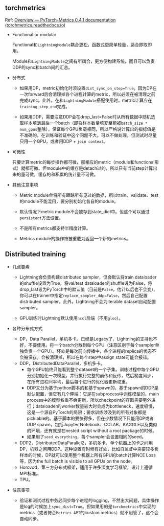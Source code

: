 ## torchmetrics

Ref: [Overview — PyTorch-Metrics 0.4.1 documentation (torchmetrics.readthedocs.io)](https://torchmetrics.readthedocs.io/en/latest/pages/overview.html)

- Functional or modular

  Functional和`LightningModule`耦合更松，函数式更简单轻量，适合即取即用。

  Module和`LightningModule`之间有所耦合，更方便构建系统，而且可以负责DDP的sync和batch间的汇总。

- 分布式

  - 如果用DP，metric初始化时须设置`dist_sync_on_step=True`。因为DP在一次forward后会清理掉各个进程计算的metric，所以必须在被清理之前完成sync。此外，在和`LightningModule`搭配使用时，metric计算应在`training_step_end`完成。

  - 如果用DDP，需要注意DDP会在drop_last=False时从所有数据中随机选取样本填满最后一个batch（即将样本数量填充至能被`batch_size * num_gpus`整除），保证每个GPU负载相同，所以严格说计算出的指标值是不准确的。在训练和验证中这个问题不大，可以不做处理，但测试时尽量只用一个GPU，或者用DDP + `join context`。

- 可微性

  只要计算metric的每步操作都可微，那相应的metric（module和functional形式）就都可微。但module中的缓存是detach过的，所以只有当前step计算出来的量可微，缓存的和积累的统计量不可微。

- 其他注意事项

  - Metric module会将所有跟踪所有见过的数据，所以train、validate、test的module不能混用，要分别初始化各自的module。

  - 默认情况下metric module不会被存到state_dict中。但这个可以通过`persistent`方法设置。

  - 不是所有metrics都支持半精度计算。

  - Metrics module的操作符被重载为返回一个新的metrics。

## Distributed training

- 几点要素

  - Lightning会负责构建distributed sampler，但会默认将train dataloader的shuffle设置为True，将val/test dataloader的shuffle设为False，将drop_last设为PyTorch中的默认值（目前是`False`，估计以后也不会变）。你可以在trainer中指定`replace_sampler_ddp=False`，然后自己配置distributed sampler。此外，Lightning不会为iterable dataset自动配置sampler。

  - GPU训练时Lightning默认使用`nccl`后端（不用`gloo`）。

- 各种分布式方式

  - DP，Data Parallel，单机多卡。已经是Legacy了，Lightning的支持也不好，不要使用。将一个batch分散到每个GPU（注意区别于每个sampler单独负责一个GPU）。坏处是每次前向传播中，各个进程的replica的状态不会被保存，会被清理掉，所以在每个step中assign state可能会报错。
  - DDP，DistributedDataParallel，多机多卡。
    - 每个GPU始终只能看到整个dataset的一个子集。训练过程中每个GPU分别初始化一次模型，并行执行完整的前传和反传，然后梯度同步，在所有进程间平均，最后每个进行的优化器更新权重。
    - DDP又分为基于python脚本的和基于spawn的，基于spawn的DDP是默认配置，但它有几个弊端：它是在subprocess中训练模型的，main process中的模型权重不会更新，所以checkpoint的存取需要另外进行；dataloader的worker数量较大时会成为bottleneck，速度极慢，这是一个源自PyTorch的局限；要求训练涉及到的所有对象都是picklable的。基于脚本的要快得多，但在少数情况下只能用DP或者DDP spawn，包括Jupyter Notebook、COLAB、KAGGLE以及类似的环境，还有就是在nested script without a root package的时候。
    - 如果用了`seed_everything`，每个sampler会设置相同的seed。
  - DDP2，DistributedDataParallel2，多机多卡，单个机器上的卡之间用DP，机器之间用DDP。这种设置有时候有好处，比如自监督中需要较多负样本的时候，DP就可以使用整个机器上所有GPU的batch计算NCE Loss等，因为the full batch is visible to all GPUs on the node。
  - Horovod，第三方分布式框架，适用于许多深度学习框架，设计上遵循MPI标准。
  - TPU。

- 注意事项
 
  - 验证和测试过程中务必同步每个进程的logging，不然出大问题，具体操作是log的时候加上`sync_dist=True`。但如果用的是`torchmetrics`中实现的metrics（或者符合`Metrics API`的custom metrics）就不用管了，这个会自动同步。
